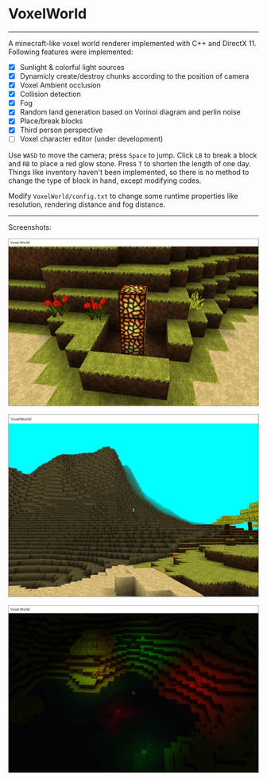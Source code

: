 # VoxelWorld

---

A minecraft-like voxel world renderer implemented with C++ and DirectX 11. Following features were implemented:

- [x] Sunlight & colorful light sources
- [x] Dynamicly create/destroy chunks according to the position of camera
- [x] Voxel Ambient occlusion
- [x] Collision detection
- [x] Fog
- [x] Random land generation based on Vorinoi diagram and perlin noise
- [x] Place/break blocks
- [x] Third person perspective
- [ ] Voxel character editor (under development)

Use `WASD` to move the camera; press `Space` to jump. Click `LB` to break a block and `RB` to place a red glow stone. Press `T` to shorten the length of one day. Things like inventory haven't been implemented, so there is no method to change the type of block in hand, except modifying codes.

Modify `VoxelWorld/config.txt` to change some runtime properties like resolution, rendering distance and fog distance.

---

Screenshots:

![Screenshot](Screenshots/0.png)

![Screenshot](Screenshots/1.png)

![Screenshot](Screenshots/2.png)
